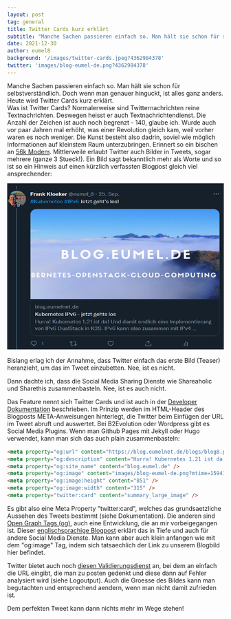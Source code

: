 ```yaml
---
layout: post
tag: general
title: Twitter Cards kurz erklärt
subtitle: "Manche Sachen passieren einfach so. Man hält sie schon für selbstverständlich. Doch wenn man genauer hinguckt, ist alles ganz anders. Heute wird Twitter Cards kurz erklärt."
date: 2021-12-30
author: eumel8
background: '/images/twitter-cards.jpeg?4362984378'
twitter: 'images/blog-eumel-de.png?4362984378'
---
```


Manche Sachen passieren einfach so. Man hält sie schon für selbstverständlich. Doch wenn man genauer hinguckt, ist alles ganz anders. Heute wird Twitter Cards kurz erklärt.
<br/>
Was ist Twitter Cards? Normalerweise sind Twitternachrichten reine Textnachrichten. Deswegen heisst er auch Textnachrichtendienst. Die Anzahl der Zeichen ist auch noch begrenzt - 140, glaube ich. Wurde auch vor paar Jahren mal erhöht, was einer Revolution gleich kam, weil vorher waren es noch weniger. Die Kunst besteht also dadrin, soviel wie möglich Informationen auf kleinstem Raum unterzubringen. Erinnert so ein bischen an <a href="https://de.wikipedia.org/wiki/V.90#V.92">56k Modem</a>. Mittlerweile erlaubt Twitter auch Bilder in Tweets, sogar mehrere (ganze 3 Stueck!). Ein Bild sagt bekanntlich mehr als Worte und so ist so ein Hinweis auf einen kürzlich verfassten Blogpost gleich viel ansprechender:

<img src="/images/quick-uploads/twitter-cards-kurz-erklaert/2021-12-30_2_.png" width="585" height="386"/>

Bislang erlag ich der Annahme, dass Twitter einfach das erste Bild (Teaser) heranzieht, um das im Tweet einzubetten. Nee, ist es nicht.

Dann dachte ich, dass die Social Media Sharing Dienste wie Shareaholic und Sharethis zusammenbasteln. Nee, ist es auch nicht.

Das Feature nennt sich Twitter Cards und ist auch in der <a href="https://developer.twitter.com/en/docs/twitter-for-websites/cards/guides/getting-started">Developer Dokumentation</a> beschrieben. Im Prinzip werden im HTML-Header des Blogposts META-Anweisungen hinterlegt, die Twitter beim Einfügen der URL im Tweet abruft und auswertet. Bei B2Evolution oder Wordpress gibt es Social Media Plugins. Wenn man Github Pages mit Jekyll oder Hugo verwendet, kann man sich das auch plain zusammenbasteln:

```html
<meta property="og:url" content="https://blog.eumelnet.de/blogs/blog8.php/kubernetes-ipv6-jetzt-gehts-los" />
<meta property="og:description" content="Hurra! Kubernetes 1.21 ist da! Und damit endlich eine Implementierung von IPv6 DualStack in K3S. IPv6 kann also zusammen mit IPv4 betrieben werden. Nun, was bedeutet das genau? Schauen wir uns das in der Praxis unseres Heimnetzwerkes an." />
<meta property="og:site_name" content="blog.eumel.de" />
<meta property="og:image" content="images/blog-eumel-de.png?mtime=1594142083" />
<meta property="og:image:height" content="851" />
<meta property="og:image:width" content="315" />
<meta property="twitter:card" content="summary_large_image" />
```

Es gibt also eine Meta Property "twitter:card", welches das grundsaetzliche Aussehen des Tweets bestimmt (siehe Dokumentation).
Die anderen sind <a href="https://ogp.me/">Open Graph Tags (og)</a>, auch eine Entwicklung, die an mir vorbeigegangen ist. Dieser <a href="https://support.sendible.com/hc/en-us/articles/115000159366-How-are-link-previews-handled-by-the-different-social-sites-">englischsprachige Blogpost</a> erklärt das in Tiefe und auch für andere Social Media Dienste.
Man kann aber auch klein anfangen wie mit dem "og:image" Tag, indem sich tatsaechlich der Link zu unserem Blogbild hier befindet.

Twitter bietet auch noch <a href="https://cards-dev.twitter.com/validator">diesen Validierungsdienst</a> an, bei dem an einfach die URL eingibt, die man zu posten gedenkt und diese dann auf Fehler analysiert wird (siehe Logoutput). Auch die Groesse des Bildes kann man begutachten und entsprechend aendern, wenn man nicht damit zufrieden ist. 

Dem perfekten Tweet kann dann nichts mehr im Wege stehen!
